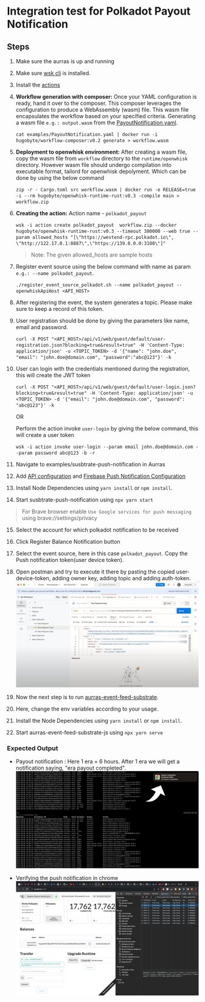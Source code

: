# Integration test for Polkadot Payout Notification

## Steps

1. Make sure the aurras is up and running
2. Make sure [wsk cli](https://github.com/apache/openwhisk-cli) is installed.
3. Install the [actions](../../../#installation)
4. **Workflow generation with composer:**
   Once your YAML configuration is ready, hand it over to the composer. This composer leverages the configuration to produce a WebAssembly (wasm) file. This wasm file encapsulates the workflow based on your specified criteria. 
   Generating a wasm file `e.g.: output.wasm` from the [PayoutNotification.yaml](../workflow/examples/PayoutNotification.yaml).

   ```
   cat examples/PayoutNotification.yaml | docker run -i hugobyte/workflow-composer:v0.2 generate > workflow.wasm
   ```

5. **Deployment to openwhisk environment:**
   After creating a wasm file, copy the wasm file from `workflow` directory to the `runtime/openwhisk` directory. However wasm file should undergo compilation into executable format, tailord for openwhisk depolyment. Which can be done by using the below command
   
   ```
   zip -r - Cargo.toml src workflow.wasm | docker run -e RELEASE=true -i --rm hugobyte/openwhisk-runtime-rust:v0.3 -compile main > workflow.zip
   ```

6. **Creating the action:** Action name -  `polkadot_payout`
   
   ```
   wsk -i action create polkadot_payout  workflow.zip --docker hugobyte/openwhisk-runtime-rust:v0.3 --timeout 300000 --web true --param allowed_hosts "[\"https://westend-rpc.polkadot.io\", \"http://122.17.0.1:8887\",\"https://139.0.0.0:3100\"]"
   ```

   > Note: The given allowed_hosts are sample hosts

7. Register event source using the below command with name as param `e.g.: --name polkadot_payout`.
   
   ```
   ./register_event_source_polkadot.sh --name polkadot_payout --openwhiskApiHost <API_HOST>
   ```

8. After registering the event, the system generates a topic. Please make sure to keep a record of this token.

9. User registration should be done by giving the parameters like name, email and password. 
    
    ```
    curl -X POST "<API_HOST>/api/v1/web/guest/default/user-registration.json?blocking=true&result=true" -H 'Content-Type: application/json' -u <TOPIC_TOKEN> -d '{"name": "john.doe", "email": "john.doe@domain.com", "password":"abc@123"}' -k
    ```

10. User can login with the credentials mentioned during the registration, this will create the JWT token
    
    ```
    curl -X POST "<API_HOST>/api/v1/web/guest/default/user-login.json?blocking=true&result=true" -H 'Content-Type: application/json' -u <TOPIC_TOKEN> -d '{"email": "john.doe@domain.com", "password": "abc@123"}' -k
    ```

    OR

    Perform the action invoke `user-login` by giving the below command, this will create a user token
    
    ```
    wsk -i action invoke user-login --param email john.doe@domain.com --param password abc@123 -b -r
    ```

11.  Navigate to examples/susbtrate-push-notification in Aurras
12.  Add [API configuration](../examples/substrate-push-notification/#api-configuration) and [Firebase Push Notification Configuration](../examples/substrate-push-notification/#push-notification-configuration)
13.  Install Node Dependencies using `yarn install` or `npm install`.
14.  Start susbtrate-push-notification using `npx yarn start`
> For Brave browser enable `Use Google services for push messaging` using brave://settings/privacy
15.  Select the account for which polkadot notification to be received
16.  Click Register Balance Notification button
17.  Select the event source, here in this case `polkadot_payout`. Copy the Push notification token(user device token).
18.  Open postman and try to execute it there by pasting the copied user-device-token, adding owner key, adding topic and adding  auth-token.
    ![Allow Push Notification](../examples/substrate-push-notification/images/Screen-6.png)
    
19. Now the next step is to run [aurras-event-feed-substrate](https://github.com/HugoByte/aurras-event-feed-substrate-js).
20. Here, change the env variables according to your usage. 
21. Install the Node Dependencies using `yarn install` or `npm install`.
22. Start aurras-event-feed-substrate-js using `npx yarn serve`
    
### Expected Output
- Payout notification : Here 1 era = 6 hours. After 1 era we will get a notification saying, "era payout completed".
  ![Allow Push Notification](../examples/substrate-push-notification/images/Screen-7.png)

- Verifying the push notification in chrome
  ![Allow Push Notification](../examples/substrate-push-notification/images/Screen-8.png)
